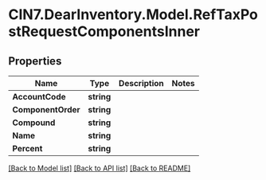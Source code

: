 # CIN7.DearInventory.Model.RefTaxPostRequestComponentsInner

## Properties

| Name               | Type       | Description | Notes |
| ------------------ | ---------- | ----------- | ----- |
| **AccountCode**    | **string** |             |
| **ComponentOrder** | **string** |             |
| **Compound**       | **string** |             |
| **Name**           | **string** |             |
| **Percent**        | **string** |             |

[[Back to Model list]](../README.md#documentation-for-models) [[Back to API list]](../README.md#documentation-for-api-endpoints) [[Back to README]](../README.md)
